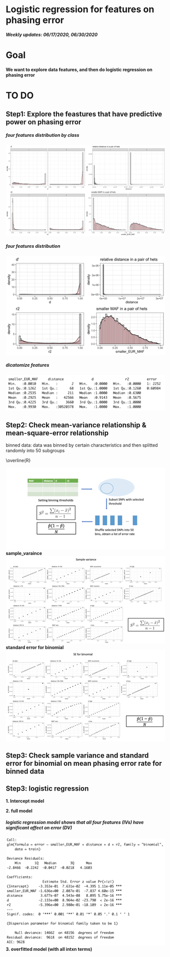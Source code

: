 # Logistic regression for features on phasing error
##### Weekly updates: 06/17/2020, 06/30/2020

Goal
======
#### We want to explore data features, and then do logistic regression on phasing error

TO DO
======
## Step1: Explore the feastures that have predictive power on phasing error

##### four features distribution by class
![alt text](figures/4features.png "Logo Title Text 1")
##### four features distribution
![alt text](figures/4features_all.png "Logo Title Text 1")
##### dicatomize features
![alt text](figures/feature_dicatomize.png "Logo Title Text 1")

## Step2: Check mean-variance relationship & mean-square-error relationship
binned data: data was binned by certain characteristics and then splitted randomly into 50 subgroups


\overline{R}

![alt text](figures/logreg_step2_plan.png "process of calculating the statistics")
**sample_varaince**
![alt text](figures/sample_variance.png "sample_variance")
**standard error for binomial**
![alt text](figures/se_binomial.png "standard error for binomial")

## Step3: Check sample variance and standard error for binomial on mean phasing error rate for binned data


## Step3: logistic regression
**1. Intercept model**

**2. full model**
##### logistic regression model shows that all four features (IVs) have significant affect on error (DV)
![alt text](figures/logistic_full.png "logistic_full")
**3. overfitted model (with all intxn terms)**
